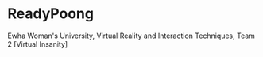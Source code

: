 # ReadyPoong
Ewha Woman's University, Virtual Reality and Interaction Techniques, Team 2 [Virtual Insanity]
